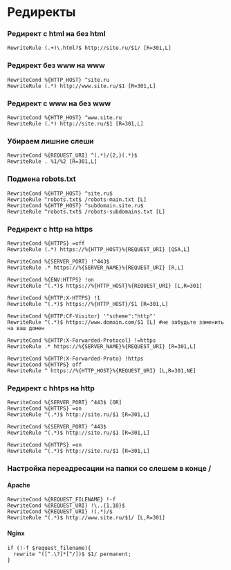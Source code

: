 # Редиректы

### Редирект с html на без html ###
```
RewriteRule (.+)\.html?$ http://site.ru/$1/ [R=301,L]
```

### Редирект без www на www ###
```
RewriteCond %{HTTP_HOST} ^site.ru
RewriteRule (.*) http://www.site.ru/$1 [R=301,L]
```

### Редирект с www на без www ###
```
RewriteCond %{HTTP_HOST} ^www.site.ru
RewriteRule (.*) http://site.ru/$1 [R=301,L]
```

### Убираем лишние слеши ###
```
RewriteCond %{REQUEST_URI} ^(.*)/{2,}(.*)$
RewriteRule . %1/%2 [R=301,L]
```

### Подмена robots.txt ###
```
RewriteCond %{HTTP_HOST} ^site.ru$
RewriteRule ^robots.txt$ /robots-main.txt [L]
RewriteCond %{HTTP_HOST} ^subdomain.site.ru$
RewriteRule ^robots.txt$ /robots-subdomains.txt [L]
```

### Редирект с http на https ###
```
RewriteCond %{HTTPS} =off
RewriteRule (.*) https://%{HTTP_HOST}%{REQUEST_URI} [QSA,L]
```
```
RewriteCond %{SERVER_PORT} !^443$
RewriteRule .* https://%{SERVER_NAME}%{REQUEST_URI} [R,L]
```
```
RewriteCond %{ENV:HTTPS} !on
RewriteRule ^(.*)$ https://%{HTTP_HOST}%{REQUEST_URI} [L,R=301]
```
```
RewriteCond %{HTTP:X-HTTPS} !1
RewriteRule ^(.*)$ https://%{HTTP_HOST}/$1 [R=301,L]
```
```
RewriteCond %{HTTP:CF-Visitor} '"scheme":"http"'
RewriteRule ^(.*)$ https://www.domain.com/$1 [L] #не забудьте заменить на ваш домен
```
```
RewriteCond %{HTTP:X-Forwarded-Protocol} !=https
RewriteRule .* https://%{SERVER_NAME}%{REQUEST_URI} [R=301,L]
```
```
RewriteCond %{HTTP:X-Forwarded-Proto} !https
RewriteCond %{HTTPS} off
RewriteRule ^ https://%{HTTP_HOST}%{REQUEST_URI} [L,R=301,NE]
```

### Редирект с hhtps на http ###
```
RewriteCond %{SERVER_PORT} ^443$ [OR]
RewriteCond %{HTTPS} =on
RewriteRule ^(.*)$ http://site.ru/$1 [R=301,L]
```
```
RewriteCond %{SERVER_PORT} ^443$
RewriteRule ^(.*)$ http://site.ru/$1 [R=301,L]
```
```
RewriteCond %{HTTPS} =on
RewriteRule ^(.*)$ http://site.ru/$1 [R=301,L]
```

### Настройка переадресации на папки со слешем в конце / ###
#### Apache ####
```
RewriteCond %{REQUEST_FILENAME} !-f
RewriteCond %{REQUEST_URI} !\..{1,10}$
RewriteCond %{REQUEST_URI} !(.*)/$
RewriteRule ^(.*)$ http://www.site.ru/$1/ [L,R=301]
```

#### Nginx ####
```
if (!-f $request_filename){
  rewrite ^([^.\?]*[^/])$ $1/ permanent;
}
```